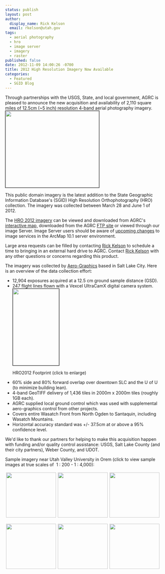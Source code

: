 ```yaml
---
status: publish
layout: post
author:
  display_name: Rick Kelson
  email: rkelson@utah.gov
tags:
  - aerial photography
  - hro
  - image server
  - imagery
  - raster
published: false
date: 2012-11-09 14:00:26 -0700
title: 2012 High Resolution Imagery Now Available
categories:
  - Featured
  - SGID Blog
---
```

<p>Through partnerships with the USGS, State, and local government, AGRC is pleased to announce the new acquisition and availability of 2,110 square miles of 12.5cm (~5 inch) resolution 4-band aerial photography imagery.<a href="{{ "/downloads/HRO2012_sample.png" | prepend: site.baseurl }}"><img class="inline-text-left" style="border: 1px solid black;" title="HRO2012 Sample, City Creek Mall in SLC (click to enlarge)" src="{{ "/images/HRO2012_sample.png" | prepend: site.baseurl }}" alt="" width="304" height="248" /></a></p>
<p>This public domain imagery is the latest addition to the State Geographic Information Database's (SGID) High Resolution Orthophotography (HRO) collection. The imagery was collected between March 28 and June 1 of 2012.</p>
<p>The <a href="{{ "/data/aerial-photography/2012-hro-6-inch-color-orthophotography/" | prepend: site.baseurl }}">HRO 2012 imagery</a> can be viewed and downloaded from AGRC's <a href="http://raster.utah.gov/?cat=HRO%202012%20(12.5cm)">interactive map,</a> downloaded from the AGRC <a href="ftp://ftp.agrc.utah.gov/Imagery/HRO2012_4-band/">FTP site</a> or viewed through our image Server. Image Server users should be aware of <a href="{{ "/upcoming-changes-to-utah-agrc-image-services/" | prepend: site.baseurl }}">upcoming </a><a href="{{ "/upcoming-changes-to-utah-agrc-image-services/" | prepend: site.baseurl }}">changes</a> to image services in the ArcMap 10.1 server environment.</p>
<p>Large area requests can be filled by contacting <a href="mailto:rkelson@utah.gov?subject=Utah Imagery Help">Rick Kelson</a> to schedule a time to bringing in an external hard drive to AGRC. Contact <a href="mailto:rkelson@utah.gov?subject=Utah Imagery Help">Rick Kelson</a> with any other questions or concerns regarding this product.</p>
<p>The imagery was collected by <a href="http://www.aero-graphics.com/">Aero-Graphics</a> based in Salt Lake City. Here is an overview of the data collection effort:</p>
<ul>
<li>12,904 exposures acquired at a 12.5 cm ground sample distance (GSD).</li>
<li>247 flight lines flown with a Vexcel UltraCamX digital camera system.
<div class="caption"><a href="{{ "/downloads/HRO2012_footprint.png" | prepend: site.baseurl }}"><img class=" wp-image-11683" style="border: 1px solid black;" title="HRO2012 Footprint (click to enlarge)" src="{{ "/images/HRO2012_footprint.png" | prepend: site.baseurl }}" alt="" width="150" height="248" /></a><p class="caption-text">HRO2012 Footprint (click to enlarge)</p></div></li>
<li>60% side and 80% forward overlap over downtown SLC and the U of U (to minimize building lean).</li>
<li>4-band GeoTIFF delivery of 1,436 tiles in 2000m x 2000m tiles (roughly 1GB each).</li>
<li>AGRC supplied local ground control which was used with supplemental aero-graphics control from other projects.</li>
<li>Covers entire Wasatch Front from North Ogden to Santaquin, including Wasatch Mountains.</li>
<li>Horizontal accuracy standard was +/- 37.5cm at or above a 95% confidence level.</li>
</ul>
<p>We'd like to thank our partners for helping to make this acquisition happen with funding and/or quality control assistance: USGS, Salt Lake County (and their city partners), Weber County, and UDOT.</p>
<p>Sample imagery near Utah Valley University in Orem (click to view sample images at true scales of  1 : 200 - 1 : 4,000):</p>
<p><a href="{{ "/downloads/hro2012_1_to_4000.png" | prepend: site.baseurl }}"><img style="border: 3px solid white;" title="click for 1:4,000 view" src="{{ "/images/hro2012_1_to_4000.png" | prepend: site.baseurl }}" alt="" width="162" height="146" /></a><a href="{{ "/downloads/hro2012_1_to_2000.png" | prepend: site.baseurl }}"><img style="border: 3px solid white;" title="click for 1:2,000 view" src="{{ "/images/hro2012_1_to_2000.png" | prepend: site.baseurl }}" alt="" width="162" height="146" /></a><a href="{{ "/downloads/hro2012_1_to_1250.png" | prepend: site.baseurl }}"><img style="border: 3px solid white;" title="click for 1:1,250 view" src="{{ "/images/hro2012_1_to_1250.png" | prepend: site.baseurl }}" alt="" width="162" height="146" /></a></p>
<p><a href="{{ "/downloads/hro2012_1_to_800.png" | prepend: site.baseurl }}"><img style="border: 3px solid white;" title="click for 1:800 view" src="{{ "/images/hro2012_1_to_800.png" | prepend: site.baseurl }}" alt="" width="162" height="146" /></a><a href="{{ "/downloads/hro2012_1_to_400.png" | prepend: site.baseurl }}"><img style="border: 3px solid white;" title="click for 1:400 view" src="{{ "/images/hro2012_1_to_400.png" | prepend: site.baseurl }}" alt="" width="162" height="146" /></a><a href="{{ "/downloads/hro2012_1_to_200.png" | prepend: site.baseurl }}"><img style="border: 3px solid white;" title="click for 1:200 view" src="{{ "/images/hro2012_1_to_200.png" | prepend: site.baseurl }}" alt="" width="162" height="146" /></a></p>
